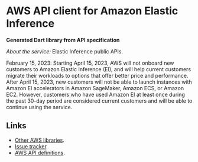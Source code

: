 # AWS API client for Amazon Elastic  Inference

**Generated Dart library from API specification**

*About the service:*
Elastic Inference public APIs.

February 15, 2023: Starting April 15, 2023, AWS will not onboard new
customers to Amazon Elastic Inference (EI), and will help current customers
migrate their workloads to options that offer better price and performance.
After April 15, 2023, new customers will not be able to launch instances
with Amazon EI accelerators in Amazon SageMaker, Amazon ECS, or Amazon EC2.
However, customers who have used Amazon EI at least once during the past
30-day period are considered current customers and will be able to continue
using the service.

## Links

- [Other AWS libraries](https://github.com/agilord/aws_client/tree/master/generated).
- [Issue tracker](https://github.com/agilord/aws_client/issues).
- [AWS API definitions](https://github.com/aws/aws-sdk-js/tree/master/apis).

